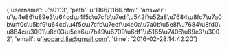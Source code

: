 {'username': u's0113', 'path': u'1166/1166.html', 'answer': u'\u4e86\u89e3\u64cd\u4f5c\u7cfb\u7edf\u542f\u52a8\u7684\u8fc7\u7a0b\uff0c\u5bf9\u64cd\u4f5c\u7cfb\u7edf\u4e0a\u7a0b\u5e8f\u7684\u8fd0\u884c\u3001\u8c03\u5ea6\u7b49\u6709\u6df1\u5165\u7406\u89e3\u3002', 'email': u'leopard.lie@gmail.com', 'time': '2016-02-28:14:42:20'}